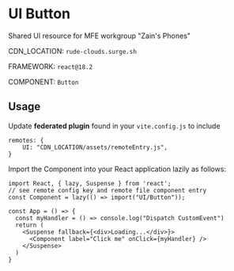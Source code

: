 # UI Button

Shared UI resource for MFE workgroup "Zain's Phones"

CDN_LOCATION: `rude-clouds.surge.sh`

FRAMEWORK: `react@18.2`

COMPONENT: `Button`

## Usage

Update **federated plugin** found in your `vite.config.js` to include

```
remotes: {
    UI: "CDN_LOCATION/assets/remoteEntry.js",
}
```

Import the Component into your React application lazily as follows:

```
import React, { lazy, Suspense } from 'react';
// see remote config key and remote file component entry
const Component = lazy(() => import("UI/Button"));

const App = () => {
  const myHandler = () => console.log("Dispatch CustomEvent")
  return (
    <Suspense fallback={<div>Loading...</div>}>
      <Component label="Click me" onClick={myHandler} />
    </Suspense>
  )
}
```
